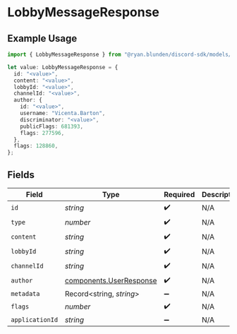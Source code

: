 # LobbyMessageResponse

## Example Usage

```typescript
import { LobbyMessageResponse } from "@ryan.blunden/discord-sdk/models/components";

let value: LobbyMessageResponse = {
  id: "<value>",
  content: "<value>",
  lobbyId: "<value>",
  channelId: "<value>",
  author: {
    id: "<value>",
    username: "Vicenta.Barton",
    discriminator: "<value>",
    publicFlags: 681393,
    flags: 277596,
  },
  flags: 128860,
};
```

## Fields

| Field                                                              | Type                                                               | Required                                                           | Description                                                        |
| ------------------------------------------------------------------ | ------------------------------------------------------------------ | ------------------------------------------------------------------ | ------------------------------------------------------------------ |
| `id`                                                               | *string*                                                           | :heavy_check_mark:                                                 | N/A                                                                |
| `type`                                                             | *number*                                                           | :heavy_check_mark:                                                 | N/A                                                                |
| `content`                                                          | *string*                                                           | :heavy_check_mark:                                                 | N/A                                                                |
| `lobbyId`                                                          | *string*                                                           | :heavy_check_mark:                                                 | N/A                                                                |
| `channelId`                                                        | *string*                                                           | :heavy_check_mark:                                                 | N/A                                                                |
| `author`                                                           | [components.UserResponse](../../models/components/userresponse.md) | :heavy_check_mark:                                                 | N/A                                                                |
| `metadata`                                                         | Record<string, *string*>                                           | :heavy_minus_sign:                                                 | N/A                                                                |
| `flags`                                                            | *number*                                                           | :heavy_check_mark:                                                 | N/A                                                                |
| `applicationId`                                                    | *string*                                                           | :heavy_minus_sign:                                                 | N/A                                                                |